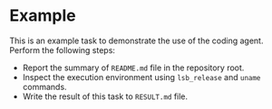 # Example

This is an example task to demonstrate the use of the coding agent.
Perform the following steps:

- Report the summary of `README.md` file in the repository root.
- Inspect the execution environment using `lsb_release` and `uname` commands.
- Write the result of this task to `RESULT.md` file.
